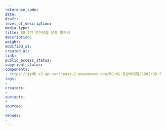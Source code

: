 ```yaml
---
reference_code: 
date: 
draft: 
level_of_description: 
media_type: 
title: 89-7기 전여대협 운동 평가서
description: 
weight: 
modified_at: 
created_at: 
link: 
public_access_status: 
copyright_status: 
components:
- https://jydh.s3.ap-northeast-2.amazonaws.com/RG-01-중앙여대협/2002/89-7기+전여대협+운동+평가서.pdf
tags:
- 
creators:
- 
subjects:
- 
sources:
- 
venues:
- 
---
```


